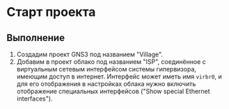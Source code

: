 # Старт проекта

## Выполнение
1. Создадим проект GNS3 под названием "Village".
2. Добавим в проект облако под названием "ISP", соединённое с виртуальным сетевым интерфейсом системы гипервизора, имеющим доступ в интернет. Интерфейс может иметь имя `virbr0`, и для его отображения в настройках облака нужно включить отображение специальных интерфейсов ("Show special Ethernet interfaces").